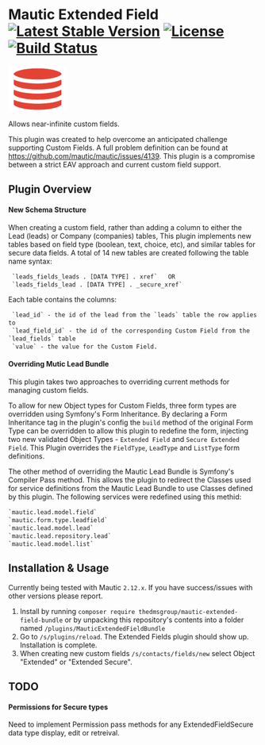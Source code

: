 # Mautic Extended Field [![Latest Stable Version](https://poser.pugx.org/thedmsgroup/mautic-extended-field-bundle/v/stable)](https://packagist.org/packages/thedmsgroup/mautic-extended-field-bundle) [![License](https://poser.pugx.org/thedmsgroup/mautic-extended-field-bundle/license)](https://packagist.org/packages/thedmsgroup/mautic-extended-field-bundle) [![Build Status](https://travis-ci.org/TheDMSGroup/mautic-extended-field.svg?branch=master)](https://travis-ci.org/TheDMSGroup/mautic-extended-field)

![](Assets/img/icon.png?raw=true)

Allows near-infinite custom fields.

This plugin was created to help overcome an anticipated challenge supporting Custom Fields. 
A full problem definition can be found at https://github.com/mautic/mautic/issues/4139. 
This plugin is a compromise between a strict EAV approach and current custom field support.

## Plugin Overview

#### New Schema Structure
When creating a custom field, rather than adding a column to either the Lead (leads) or Company (companies) tables,
This plugin implements new tables based on field type (boolean, text, choice, etc), and similar tables
for secure data fields. A total of 14 new tables are created following the table name syntax:

	 `leads_fields_leads . [DATA TYPE] . xref`   OR
	 `leads_fields_lead . [DATA TYPE] . _secure_xref`

Each table contains the columns:

	 `lead_id` - the id of the lead from the `leads` table the row applies to
	 `lead_field_id` - the id of the corresponding Custom Field from the `lead_fields` table
	 `value` - the value for the Custom Field. 

#### Overriding Mutic Lead Bundle
This plugin takes two approaches to overriding current methods for managing custom fields.

To allow for new Object types for Custom Fields, three form types are overridden
using Symfony's Form Inheritance. By declaring a Form Inheritance tag in the plugin's config
the `build` method of the original Form Type can be overridden to allow this plugin to redefine
the form, injecting two new validated Object Types - `Extended Field` and `Secure Extended Field`.
This Plugin overrides the `FieldType`, `LeadType` and `ListType` form definitions.

The other method of overriding the Mautic Lead Bundle is Symfony's Compiler Pass method. 
This allows the plugin to redirect the Classes used for service definitions from the Mautic Lead Bundle
to use Classes defined by this plugin.
The following services were redefined using this methid:

    `mautic.lead.model.field`
    `mautic.form.type.leadfield`
    `mautic.lead.model.lead`
    `mautic.lead.repository.lead`
    `mautic.lead.model.list`
    
## Installation & Usage

Currently being tested with Mautic `2.12.x`.
If you have success/issues with other versions please report.

1. Install by running `composer require thedmsgroup/mautic-extended-field-bundle` or by unpacking this repository's contents into a folder named `/plugins/MauticExtendedFieldBundle`
2. Go to `/s/plugins/reload`. The Extended Fields plugin should show up. Installation is complete.
3. When creating new custom fields `/s/contacts/fields/new` select Object "Extended" or "Extended Secure".

## TODO

#### Permissions for Secure types

Need to implement Permission pass methods for any ExtendedFieldSecure data type
display, edit or retreival.
